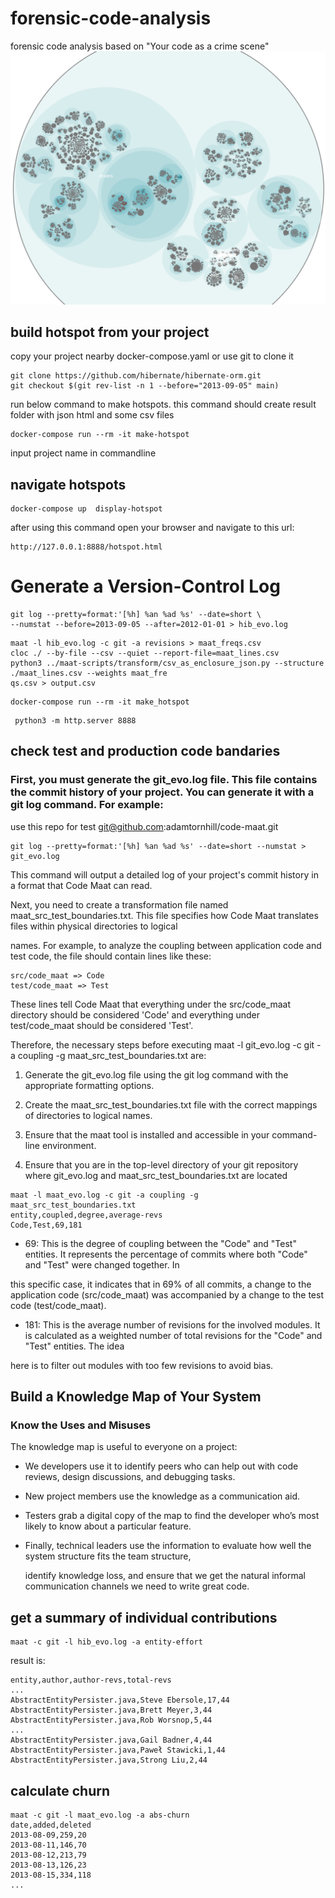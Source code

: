 # forensic-code-analysis

forensic code analysis based on "Your code as a crime scene"
<a href="https://amin-amani.github.io/hotspot-sample"><img src="hotspot.png" alt="CCNA ||" width="800"/></a>

## build hotspot from your project

copy your project nearby docker-compose.yaml or use git to clone it

```
git clone https://github.com/hibernate/hibernate-orm.git
git checkout $(git rev-list -n 1 --before="2013-09-05" main)

```

run below command to make hotspots. this command should create result folder with json html and some csv files

```
docker-compose run --rm -it make-hotspot
```
input project name in commandline

## navigate hotspots
```
docker-compose up  display-hotspot
```
after using this command open your browser and navigate to this url:
```
http://127.0.0.1:8888/hotspot.html
```



# Generate a Version-Control Log 
```
git log --pretty=format:'[%h] %an %ad %s' --date=short \
--numstat --before=2013-09-05 --after=2012-01-01 > hib_evo.log
```
```
maat -l hib_evo.log -c git -a revisions > maat_freqs.csv
cloc ./ --by-file --csv --quiet --report-file=maat_lines.csv
python3 ../maat-scripts/transform/csv_as_enclosure_json.py --structure ./maat_lines.csv --weights maat_fre
qs.csv > output.csv

```


```
docker-compose run --rm -it make_hotspot 
```
```
 python3 -m http.server 8888
```
## check test and production code bandaries 

### First, you must generate the git_evo.log file. This file contains the commit history of your project. You can generate it with a git log command. For example:

use this repo for test  git@github.com:adamtornhill/code-maat.git

```
git log --pretty=format:'[%h] %an %ad %s' --date=short --numstat > git_evo.log
```

This command will output a detailed log of your project's commit history in a format that Code Maat can read.

Next, you need to create a transformation file named maat_src_test_boundaries.txt. This file specifies how Code Maat translates files within physical directories to logical 

names. For example, to analyze the coupling between application code and test code, the file should contain lines like these:

```
src/code_maat => Code
test/code_maat => Test
```

These lines tell Code Maat that everything under the src/code_maat directory should be considered 'Code' and everything under test/code_maat should be considered 'Test'.

Therefore, the necessary steps before executing maat -l git_evo.log -c git -a coupling -g maat_src_test_boundaries.txt are:

1. Generate the git_evo.log file using the git log command with the appropriate formatting options.

2. Create the maat_src_test_boundaries.txt file with the correct mappings of directories to logical names.

3. Ensure that the maat tool is installed and accessible in your command-line environment.

4. Ensure that you are in the top-level directory of your git repository where git_evo.log and maat_src_test_boundaries.txt are located


```
maat -l maat_evo.log -c git -a coupling -g maat_src_test_boundaries.txt
entity,coupled,degree,average-revs
Code,Test,69,181
```

* 69: This is the degree of coupling between the "Code" and "Test" entities. It represents the percentage of commits where both "Code" and "Test" were changed together. In

this specific case, it indicates that in 69% of all commits, a change to the application code (src/code_maat) was accompanied by a change to the test code (test/code_maat).

* 181: This is the average number of revisions for the involved modules. It is calculated as a weighted number of total revisions for the "Code" and "Test" entities. The idea

here is to filter out modules with too few revisions to avoid bias.

## Build a Knowledge Map of Your System

### Know the Uses and Misuses
The knowledge map is useful to everyone on a project:

* We developers use it to identify peers who can help out with code reviews, design discussions, and debugging tasks.

* New project members use the knowledge as a communication aid.

* Testers grab a digital copy of the map to find the developer who’s most likely to know about a particular feature.

* Finally, technical leaders use the information to evaluate how well the system structure fits the team structure, 

  identify knowledge loss, and ensure that we get the natural informal communication channels we need to write great code.


## get a summary of individual contributions

```
maat -c git -l hib_evo.log -a entity-effort
```
result is:
```
entity,author,author-revs,total-revs
...
AbstractEntityPersister.java,Steve Ebersole,17,44
AbstractEntityPersister.java,Brett Meyer,3,44
AbstractEntityPersister.java,Rob Worsnop,5,44
...
AbstractEntityPersister.java,Gail Badner,4,44
AbstractEntityPersister.java,Paweł Stawicki,1,44
AbstractEntityPersister.java,Strong Liu,2,44
```

## calculate churn
```
maat -c git -l maat_evo.log -a abs-churn
date,added,deleted
2013-08-09,259,20
2013-08-11,146,70
2013-08-12,213,79
2013-08-13,126,23
2013-08-15,334,118
...
```
